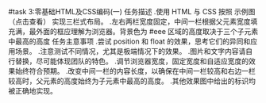 #task 3:零基础HTML及CSS编码(一)
任务描述
.使用 HTML 与 CSS 按照 示例图（点击查看） 实现三栏式布局。
.左右两栏宽度固定，中间一栏根据父元素宽度填充满，最外面的框应理解为浏览器。背景色为 #eee 区域的高度取决于三个子元素中最高的高度
任务主意事项
.尝试 position 和 float 的效果，思考它们的异同和应用场景。
.注意测试不同情况，尤其是极端情况下的效果。
.图片和文字内容请自行替换，尽可能体现团队的特色。
.调节浏览器宽度，固定宽度和自适应宽度的效果始终符合预期。
.改变中间一栏的内容长度，以确保在中间一栏较高和右边一栏较高时，父元素的高度始终为子元素中最高的高度。
.其他效果图中给出的标识均被正确地实现。